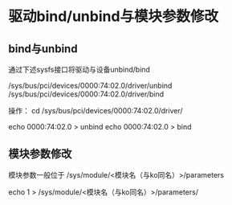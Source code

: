 # 驱动bind/unbind与模块参数修改

## bind与unbind
通过下述sysfs接口将驱动与设备unbind/bind

/sys/bus/pci/devices/0000:74:02.0/driver/unbind
/sys/bus/pci/devices/0000:74:02.0/driver/bind

操作：
cd /sys/bus/pci/devices/0000:74:02.0/driver/

echo 0000\:74\:02.0 > unbind
echo 0000\:74\:02.0 > bind

## 模块参数修改
模块参数一般位于 /sys/module/<模块名（与ko同名）>/parameters

echo 1 > /sys/module/<模块名（与ko同名）>/parameters/<variables>
